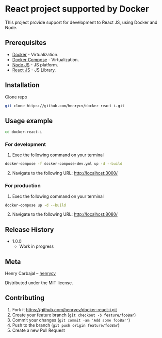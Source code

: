 # React project supported by Docker
This project provide support for development to React JS, using Docker and Node.



## Prerequisites

* [Docker](https://www.docker.com/) - Virtualization.
* [Docker Compose](https://docs.docker.com/compose/) - Virtualization.
* [Node JS](https://nodejs.org/) - JS platform.
* [React JS](https://reactjs.org/) - JS Library.

## Installation

Clone repo
```sh
git clone https://github.com/henrycv/docker-react-i.git
```

## Usage example
```sh
cd docker-react-i
```

### For development 
1. Exec the following command on your terminal
```sh
docker-compose -f docker-compose-dev.yml up -d --build
```
2. Navigate to the following URL: 
[http://localhost:3000/](http://localhost:3000)


### For production 
1. Exec the following command on your terminal
```sh
docker-compose up -d --build
```
2. Navigate to the following URL: 
[http://localhost:8080/](http://localhost:8080)

## Release History
* 1.0.0
    * Work in progress

## Meta

Henry Carbajal – [henrycv](https://about.me/henrycv) 

Distributed under the MIT license.

## Contributing

1. Fork it https://github.com/henrycv/docker-react-i.git
2. Create your feature branch (`git checkout -b feature/fooBar`)
3. Commit your changes (`git commit -am 'Add some fooBar'`)
4. Push to the branch (`git push origin feature/fooBar`)
5. Create a new Pull Request
